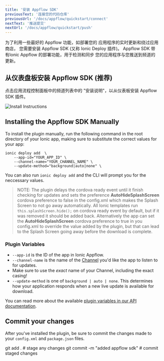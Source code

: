 ```yaml
---
title: '安装 Appflow SDK'
previousText: '连接您的代码仓库'
previousUrl: '/docs/appflow/quickstart/connect'
nextText: '推送提交'
nextUrl: '/docs/appflow/quickstart/push'
---
```


为了利用一些最好的 Appflow 功能，如部署您的 应用程序的实时更新和绕过应用商店， 您需要安装 Appflow SDK (又称 Ionic Deploy 插件)。 Appflow SDK 带有Ionic Appflow 的部署功能，用于检测和同步 您的应用程序与您推送到频道的更新。

## 从仪表盘板安装 Appflow SDK (推荐)

点击应用流程控制面板中的频道列表中的 "安装说明"，以从仪表板安装 Appflow SDK 插件。

![Install Instructions](/docs/v4/assets/img/appflow/ss-appflow-sdk-install.png)

## Installing the Appflow SDK Manually

To install the plugin manually, run the following command in the root directory of your Ionic app, making sure to substitute the correct values for your app:

```shell
ionic deploy add  \
    --app-id="YOUR_APP_ID" \
    --channel-name="YOUR_CHANNEL_NAME" \
    --update-method="background|auto|none" \
```

You can also run `ionic deploy add` and the CLI will prompt you for the neccessary values.

<blockquote>
  NOTE: The plugin delays the cordova ready event until it finish checking for updates and sets the preference <b>AutoHideSplashScreen</b> cordova preference to false in the config.xml which makes the Splash Screen to not go away automatically. All Ionic templates run
<code>this.splashScreen.hide();</code> on cordova ready event by default, but if it was removed it should be added back. Alternatively the app can set the <b>AutoHideSplashScreen</b> cordova preference to true in you config.xml to override the value added by the plugin, but that can lead to the Splash Screen going away before the download is complete.
</blockquote>

### Plugin Variables

* `--app-id` is the ID of the app in Ionic Appflow.
* `--channel-name` is the name of the [Channel](/docs/appflow/deploy/channels) you'd like the app to listen to for updates. 
 * Make sure to use the *exact* name of your Channel, including the exact casing!
* `--update-method` is one of `background | auto | none`. This determines how your application responds when a new live update is available for download.

You can read more about the available [plugin variables in our API documentation](/docs/appflow/deploy/api#plugin-variables).

## Commit your changes

After you've installed the plugin, be sure to commit the changes made to your `config.xml` and `package.json` files.

<command-line> <command-prompt>git add . # stage any changes</command-prompt> <command-prompt>git commit -m "added appflow sdk" # commit staged changes</command-prompt> </command-line>